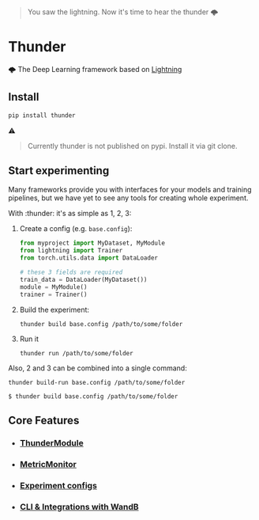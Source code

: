 > You saw the lightning. Now it's time to hear the thunder 🌩️

# Thunder

🌩️ The Deep Learning framework based on [Lightning](https://lightning.ai/)

## Install

```bash
pip install thunder
```

:warning:  
> Currently thunder is not published on pypi. Install it via git clone.  

## Start experimenting
Many frameworks provide you with interfaces for your models and training pipelines, but we 
have yet to see any tools for creating whole experiment.

With :thunder: it's as simple as 1, 2, 3:

1. Create a config (e.g. `base.config`):
    ```python
    from myproject import MyDataset, MyModule
    from lightning import Trainer
    from torch.utils.data import DataLoader
    
    # these 3 fields are required
    train_data = DataLoader(MyDataset())
    module = MyModule()
    trainer = Trainer()
    ```

2. Build the experiment:
   ```shell
   thunder build base.config /path/to/some/folder
   ```
3. Run it
    ```shell
    thunder run /path/to/some/folder
    ```

Also, 2 and 3 can be combined into a single command:
```shell
thunder build-run base.config /path/to/some/folder
```

<div class="termy">

```console
$ thunder build base.config /path/to/some/folder
```

</div>


## Core Features
- ### [ThunderModule](./core/thunder_module)
- ### [MetricMonitor](./callbacks/metric_monitor)
- ### [Experiment configs](./configs)
- ### [CLI & Integrations with WandB](./cli)

